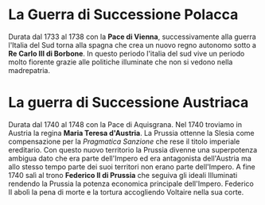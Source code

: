 # La  Guerra di Successione Polacca
Durata dal 1733 al 1738 con la **Pace di Vienna**, successivamente alla guerra l'Italia del Sud torna alla spagna che crea un nuovo regno autonomo sotto a **Re Carlo III di Borbone**. In questo periodo l'italia del sud vive un periodo molto fiorente grazie alle politiche illuminate che non si vedono nella madrepatria.
# La guerra di Successione Austriaca
Durata dal 1740 al 1748 con la Pace di Aquisgrana.
Nel 1740 troviamo in Austria la regina **Maria Teresa d'Austria**. La Prussia ottenne la Slesia come compensazione per la *Pragmatica Sanzione* che rese il titolo imperiale ereditario. Con questo nuovo territorio la Prussia divenne una superpotenza ambigua dato che era parte dell'Impero ed era antagonista dell'Austria ma allo stesso tempo parte dei suoi territori non erano parte dell'Impero. A fine 1740 salì al trono **Federico II di Prussia** che seguiva gli ideali Illuminati rendendo la Prussia la potenza economica principale dell'Impero. Federico II abolì la pena di morte e la tortura accogliendo Voltaire nella sua corte.